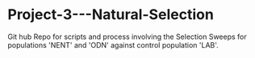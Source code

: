 # Project-3---Natural-Selection
Git hub Repo for scripts and process involving the Selection Sweeps for populations 'NENT' and 'ODN' against control population 'LAB'.
